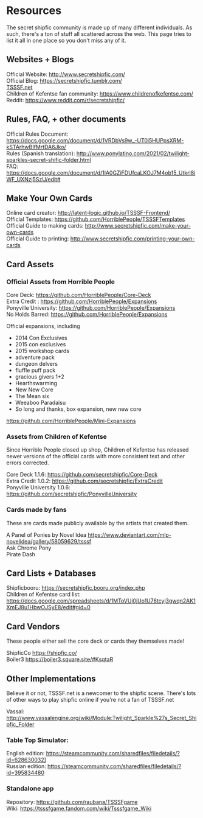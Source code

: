 Resources
============

The secret shipfic community is made up of many different individuals. As such, there's 
a ton of stuff all scattered across the web. This page tries to list it all in one place
so you don't miss any of it.


Websites + Blogs
-----------------------
Official Website: <http://www.secretshipfic.com/>  
Official Blog: <https://secretshipfic.tumblr.com/>  
[TSSSF.net](http://www.tsssf.net)  
Children of Kefentse fan community: <https://www.childrenofkefentse.com/>  
Reddit: <https://www.reddit.com/r/secretshipfic/>  


Rules, FAQ, + other documents
-------------------------------
Official Rules Document: <https://docs.google.com/document/d/1VRDbVs9w_-UT0i5HUPpsXRM-kSTArhwBIfMrtDA6Jko/>  
Rules (Spanish translation): <http://www.ponylatino.com/2021/02/twilight-sparkles-secret-shific-folder.html>  
FAQ: <https://docs.google.com/document/d/1lA0GZiFDUfcaLKOJ7M4ob15_Utkrl8iWF_UXNzj5SzU/edit#>  



Make Your Own Cards
--------------------------

Online card creator: <http://latent-logic.github.io/TSSSF-Frontend/>  
Official Templates: <https://github.com/HorriblePeople/TSSSFTemplates>  
Official Guide to making cards: <http://www.secretshipfic.com/make-your-own-cards>  
Official Guide to printing: <http://www.secretshipfic.com/printing-your-own-cards>  


Card Assets
---------------------------

### Official Assets from Horrible People ###

Core Deck: <https://github.com/HorriblePeople/Core-Deck>    
Extra Credit : <https://github.com/HorriblePeople/Expansions>    
Ponyville University: <https://github.com/HorriblePeople/Expansions>    
No Holds Barred: <https://github.com/HorriblePeople/Expansions>    

Official expansions, including  
- 2014 Con Exclusives  
- 2015 con exclusives  
- 2015 workshop cards  
- adventure pack  
- dungeon delvers  
- fluffle puff pack  
- gracious givers 1+2  
- Hearthswarming  
- New New Core  
- The Mean six  
- Weeaboo Paradaisu
- So long and thanks, box expansion, new new core

<https://github.com/HorriblePeople/Mini-Expansions>

### Assets from Children of Kefentse ###

Since Horrible People closed up shop, Children of Kefentse has released newer
versions of the official cards with more consistent text and other errors corrected.

Core Deck 1.1.6: <https://github.com/secretshipfic/Core-Deck>   
Extra Credit 1.0.2:  <https://github.com/secretshipfic/ExtraCredit>  
Ponyville University 1.0.6: <https://github.com/secretshipfic/PonyvilleUniversity>

### Cards made by fans ###

These are cards made publicly available by the artists that created them. 

A Panel of Ponies by Novel Idea <https://www.deviantart.com/mlp-novelidea/gallery/58059629/tsssf>  
Ask Chrome Pony  
Pirate Dash  



Card Lists + Databases
----------------------

Shipficbooru: <https://secretshipfic.booru.org/index.php>  
Children of Kefentse card list: <https://docs.google.com/spreadsheets/d/1MToVUj0jUo1U76tcyj3gwqn2AK1XmEJ8u1HbwOJSyE8/edit#gid=0>


Card Vendors
------------------

These people either sell the core deck or cards they themselves made!

ShipficCo <https://shipfic.co/>  
Boiler3 <https://boiler3.square.site/#KsqtaR>



Other Implementations
------------------

Believe it or not, TSSSF.net is a newcomer to the shipfic scene. There's lots of other ways
to play shipfic online if you're not a fan of TSSSF.net

Vassal: <http://www.vassalengine.org/wiki/Module:Twilight_Sparkle%27s_Secret_Shipfic_Folder>

### Table Top Simulator: ### 

English edition: <https://steamcommunity.com/sharedfiles/filedetails/?id=628630032]>  
Russian edition: <https://steamcommunity.com/sharedfiles/filedetails/?id=395834480>  

### Standalone app ###
Repository: <https://github.com/raubana/TSSSFgame>  
Wiki: <https://tsssfgame.fandom.com/wiki/Tsssfgame_Wiki>  
 
